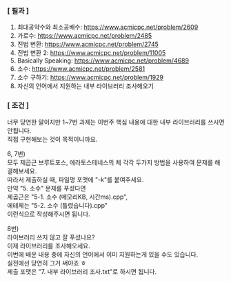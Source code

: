 ### [ 필과 ]
1. 최대공약수와 최소공배수: https://www.acmicpc.net/problem/2609
2. 가로수: https://www.acmicpc.net/problem/2485
3. 진법 변환: https://www.acmicpc.net/problem/2745
4. 진법 변환 2: https://www.acmicpc.net/problem/11005
5. Basically Speaking: https://www.acmicpc.net/problem/4689
6. 소수: https://www.acmicpc.net/problem/2581
7. 소수 구하기: https://www.acmicpc.net/problem/1929
8. 자신의 언어에서 지원하는 내부 라이브러리 조사해오기

### [ 조건 ]
너무 당연한 말이지만 1~7번 과제는 이번주 핵심 내용에 대한 내부 라이브러리를 쓰시면 안됩니다.  
직접 구현해보는 것이 목적이니까요.  

6, 7번)  
모두 제곱근 브루트포스, 에라토스테네스의 체 각각 두가지 방법을 사용하여 문제를 해결해보세요.  
따라서 제출하실 때, 파일명 포맷에 "-k"를 붙여주세요.  
만약 "5. 소수" 문제를 푸셨다면  
제곱근은 "5-1. 소수 (메모리KB, 시간ms).cpp",  
에테체는 "5-2. 소수 (틀렸습니다).cpp"  
이런식으로 작성해주시면 됩니다.  

8번)  
라이브러리 쓰지 않고 잘 푸셨나요?  
이제 라이브러리를 조사해오세요.  
이번에 배운 내용 중에 자신의 언어에서 이미 지원하는게 있을 수도 있습니다.  
실전에선 당연히 그거 써야죠 ㅎ  
제출 포맷은 "7. 내부 라이브러리 조사.txt"로 하시면 됩니다.